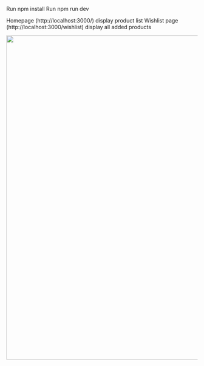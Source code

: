 Run npm install
Run npm run dev

Homepage (http://localhost:3000/) display product list
Wishlist page (http://localhost:3000/wishlist) display all added products

<img width="853" src="https://github.com/user-attachments/assets/f8bd78c3-e3ef-404c-b209-39b09eda8bcb"/>
